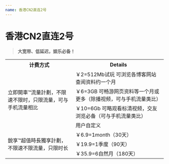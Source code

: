 ```yaml
---
name: 香港CN2直连2号
---
```


# 香港CN2直连2号

> **大宽带、低延迟，娱乐必备！**

<table>
<tr>
<th>计费方式</th>
<th>Details</th>
</tr>
<tr>
<td rowspan="4">立即開車™流量計劃，不限速不限时，只限流量，可与手机流量相比</td>
<td>￥2=512Mb试玩 可浏览各博客网站查阅资料约一个月</td>
</tr>
<tr>
<td>￥6=3GB 可畅游网页资料等一个月或更多（除播视频，可与手机流量类比）</td>
</tr>
<tr>
<td>￥10=6Gb 可略观看标清视频，交友浏览必备（可与手机流量类比）</td>
</tr>
<tr>
<td>用户自定义</td>
</tr>

<tr>
<td rowspan="3">銳享™超值時長獨享計劃，不限速不限流量，只限时长</td>
<td>￥6.9=1month（30天）</td>
</tr>
<tr>
<td>￥19.9=1季度（90天）</td>
</tr>
<tr>
<td>￥35.9=6自然月（180天）</td>
</tr>
</table>







